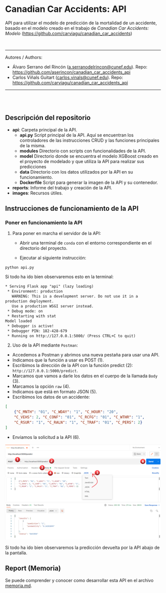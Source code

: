 # Canadian Car Accidents: API
API para utilizar el modelo de predicción de la mortalidad de un accidente, basado en el modelo creado 
en el trabajo de *Canadian Car Accidents: Modelo* (https://github.com/carviagu/canadian_car_accidents)

<br> 

---

Autores / Authors:

* Álvaro Serrano del Rincón (a.serranodelrincon@cunef.edu). Repo: https://github.com/aserincon/canadian_car_accidents_api
* Carlos Viñals Guitart (carlos.vinals@cunef.edu). Repo: https://github.com/carviagu/canadian_car_accidents_api

---
<br>
<br> 

## Descripción del repositorio

* **api**: Carpeta principal de la API.
  * **api.py** Script principal de la API. Aquí se encuentran los controladores de las instrucciones CRUD y las funciones principales de la misma.
  * **modules** Directorio con scripts con funcionalidades de la API. 
  * **model** Directorio donde se encuentra el modelo XGBoost creado en el proyecto de modelado y que utiliza la API para realizar sus predicciones
  * **data** Directorio con los datos utilizados por la API en su funcionamiento.
  * **Dockerfile** Script para generar la imagen de la API y su contenedor. 
* **reports**: Informe del trabajo y creación de la API.
* **images**: Recursos útiles.

## Instrucciones de funcionamiento de la API

### Poner en funcionamiento la API 
1. Para poner en marcha el servidor de la API:

   * Abrir una terminal de ```conda``` con el entorno correspondiente en el directorio del proyecto.
  
   * Ejecutar al siguiente instrucción:
   
```shell
python api.py
```

Si todo ha ido bien observaremos esto en la terminal:
```shell
* Serving Flask app "api" (lazy loading)
 * Environment: production
   WARNING: This is a development server. Do not use it in a production deployment.
   Use a production WSGI server instead.
 * Debug mode: on
 * Restarting with stat
Model loaded
 * Debugger is active!
 * Debugger PIN: 182-428-679
 * Running on http://127.0.0.1:5000/ (Press CTRL+C to quit)

```

2. Uso de la API mediante ```Postman```:

* Accedemos a Postman y abrimos una nueva pestaña para usar una API.
* Indicamos que la función a usar es POST (1).
* Escribimos la dirección de la API con la función predict (2): ```http://127.0.0.1:5000/predict```.
* Marcamos que vamos a darle los datos en el cuerpo de la llamada ```Body``` (3).
* Marcamos la opción ```raw``` (4).
* Indicamos que está en formato JSON (5).
* Escribimos los datos de un accidente:
```json
[
    {"C_MNTH": "01", "C_WDAY": "1", "C_HOUR": "20", 
    "C_VEHS": 2, "C_CONF": "01", "C_RCFG": "01", "C_WTHR": "1", 
    "C_RSUR": "1", "C_RALN": "1", "C_TRAF": "01", "C_PERS": 2}
]
```
* Enviamos la solicitud a la API (6).


![](images/Postman_scheme.png)


Si todo ha ido bien observaremos la predicción devuelta por la API abajo de la pantalla. 


## Report (Memoria)
Se puede comprender y conocer como desarrollar esta API en el archivo [memoria.md](reports/memoria.md).
